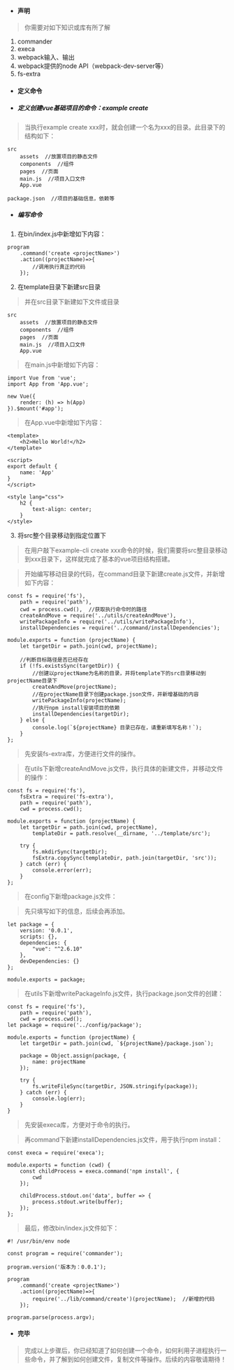 - #### 声明
> 你需要对如下知识或库有所了解
1. commander
2. execa
3. webpack输入、输出
4. webpack提供的node API（webpack-dev-server等）
5. fs-extra

- #### 定义命令
- ##### 定义创建vue基础项目的命令：example create
> 当执行example create xxx时，就会创建一个名为xxx的目录。此目录下的结构如下：
```
src
    assets  //放置项目的静态文件
    components  //组件
    pages  //页面
    main.js  //项目入口文件
    App.vue  
    
package.json  //项目的基础信息，依赖等
```

- ##### 编写命令
1. 在bin/index.js中新增如下内容：
```
program
    .command('create <projectName>')
    .action((projectName)=>{
        //调用执行真正的代码
    });
```
2. 在template目录下新建src目录
> 并在src目录下新建如下文件或目录
```
src
    assets  //放置项目的静态文件
    components  //组件
    pages  //页面
    main.js  //项目入口文件
    App.vue 
```
> 在main.js中新增如下内容：
```
import Vue from 'vue';
import App from 'App.vue';

new Vue({
    render: (h) => h(App)
}).$mount('#app');
```
> 在App.vue中新增如下内容：
```
<template>
    <h2>Hello World!</h2>        
</template>

<script>
export default {
    name: 'App'
}
</script>

<style lang="css">
    h2 {
        text-align: center;
    }
</style>
```

3. 将src整个目录移动到指定位置下
> 在用户敲下example-cli create xxx命令的时候，我们需要将src整目录移动到xxx目录下，这样就完成了基本的vue项目结构搭建。

> 开始编写移动目录的代码，在command目录下新建create.js文件，并新增如下内容：
```
const fs = require('fs'),
    path = require('path'),
    cwd = process.cwd(),  //获取执行命令时的路径
    createAndMove = require('../utils/createAndMove'),
    writePackageInfo = require('../utils/writePackageInfo'),
    installDependencies = require('../command/installDependencies');

module.exports = function (projectName) {
    let targetDir = path.join(cwd, projectName);

    //判断目标路径是否已经存在
    if (!fs.existsSync(targetDir)) {
        //创建以projectName为名称的目录，并将template下的src目录移动到projectName目录下
        createAndMove(projectName);
        //在projectName目录下创建package.json文件，并新增基础的内容
        writePackageInfo(projectName);
        //执行npm install安装项目的依赖
        installDependencies(targetDir);
    } else {
        console.log(`${projectName} 目录已存在，请重新填写名称！`);
    }
};
```
> 先安装fs-extra库，方便进行文件的操作。

> 在utils下新增createAndMove.js文件，执行具体的新建文件，并移动文件的操作：
```
const fs = require('fs'),
    fsExtra = require('fs-extra'),
    path = require('path'),
    cwd = process.cwd();

module.exports = function (projectName) {
    let targetDir = path.join(cwd, projectName),
        templateDir = path.resolve(__dirname, '../template/src');
    
    try {
        fs.mkdirSync(targetDir);
        fsExtra.copySync(templateDir, path.join(targetDir, 'src'));
    } catch (err) {
        console.error(err);
    }
};
```
> 在config下新增package.js文件：

> 先只填写如下的信息，后续会再添加。
```
let package = {
    version: '0.0.1',
    scripts: {},
    dependencies: {
        "vue": "^2.6.10"
    },
    devDependencies: {}
};

module.exports = package;
```

> 在utils下新增writePackageInfo.js文件，执行package.json文件的创建：
```
const fs = require('fs'),
    path = require('path'),
    cwd = process.cwd();
let package = require('../config/package');

module.exports = function (projectName) {
    let targetDir = path.join(cwd, `${projectName}/package.json`);

    package = Object.assign(package, {
        name: projectName
    });

    try {
        fs.writeFileSync(targetDir, JSON.stringify(package));
    } catch (err) {
        console.log(err);
    }
}
```
> 先安装execa库，方便对于命令的执行。 

> 再command下新建installDependencies.js文件，用于执行npm install：
```
const execa = require('execa');

module.exports = function (cwd) {
    const childProcess = execa.command('npm install', {
        cwd
    });

    childProcess.stdout.on('data', buffer => {
        process.stdout.write(buffer);
    });
};

```

> 最后，修改bin/index.js文件如下：
```
#! /usr/bin/env node

const program = require('commander');

program.version('版本为：0.0.1');

program
    .command('create <projectName>')
    .action((projectName)=>{
        require('../lib/command/create')(projectName);  //新增的代码
    });

program.parse(process.argv);
```

- #### 完毕

> 完成以上步骤后，你已经知道了如何创建一个命令，如何利用子进程执行一些命令，并了解到如何创建文件，复制文件等操作。后续的内容敬请期待！